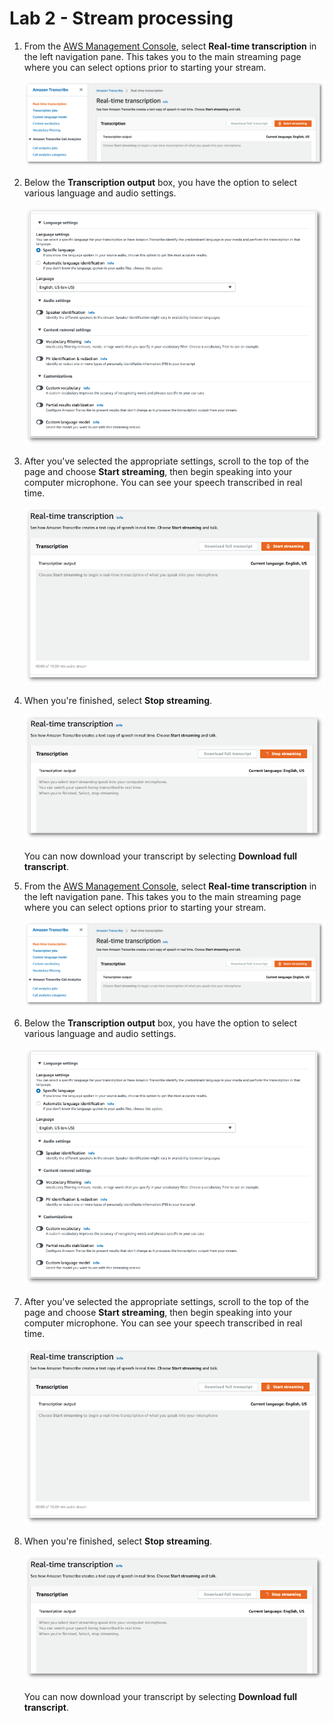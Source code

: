 
# Lab 2 - Stream processing

1.  From the [AWS Management Console](https://console.aws.amazon.com/transcribe), select **Real-time transcription** in the left navigation pane. This takes you to the main streaming page where you can select options prior to starting your stream.
    
    ![Amazon Transcribe console screenshot: the 'real-time transcription' page.](../static/console-stream-1.png)
    
2.  Below the **Transcription output** box, you have the option to select various language and audio settings.
    
    ![Amazon Transcribe console screenshot: a list of available transcription settings.](../static/console-stream-settings.png)
    
3.  After you've selected the appropriate settings, scroll to the top of the page and choose **Start streaming**, then begin speaking into your computer microphone. You can see your speech transcribed in real time.
    
    ![Amazon Transcribe console screenshot: the 'transcription' panel on the 'real-time transcription' page.](../static/console-stream-start.png)
    
4.  When you're finished, select **Stop streaming**.
    
    ![Amazon Transcribe console screenshot: example preview for a real-time transcription.](../static/console-stream-stop.png)
    
    You can now download your transcript by selecting **Download full transcript**.
    

1.  From the [AWS Management Console](https://console.aws.amazon.com/transcribe), select **Real-time transcription** in the left navigation pane. This takes you to the main streaming page where you can select options prior to starting your stream.
    
    ![Amazon Transcribe console screenshot: the 'real-time transcription' page.](../static/console-stream-1.png)
    
2.  Below the **Transcription output** box, you have the option to select various language and audio settings.
    
    ![
                        Amazon Transcribe console screenshot: a list of available transcription 
                            settings.
                    ](../static/console-stream-settings.png)
    
3.  After you've selected the appropriate settings, scroll to the top of the page and choose **Start streaming**, then begin speaking into your computer microphone. You can see your speech transcribed in real time.
    
    ![Amazon Transcribe console screenshot: the 'transcription' panel on the 'real-time transcription' page.](../static/console-stream-start.png)
    
4.  When you're finished, select **Stop streaming**.
    
    ![Amazon Transcribe console screenshot: example preview for a real-time transcription.](../static/console-stream-stop.png)
    
    You can now download your transcript by selecting **Download full transcript**.
